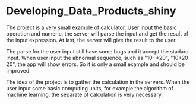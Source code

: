 # Developing_Data_Products_shiny

The project is a very small example of calculator. User input the basic operation and numeric, the server will parse the input and get the result of the input expression. At last, the server will give the result to the user.

The parse for the user input still have some bugs and it accept the stadard input. When user input the abnormal sequence, such as "10+*20", "10+20 20", the app will show errors. So it is only a small example and should be improved.

The idea of the project is to gather the calculation in the servers. When the user input some basic computing units, for example the algorithm of machine learning, the separate of calculation is very necessary.

